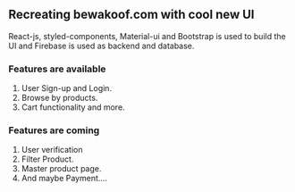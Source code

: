 ## Recreating bewakoof.com with cool new UI

React-js, styled-components, Material-ui and Bootstrap is used to build the UI and Firebase is used as backend and database.



### Features are available 

1. User Sign-up and Login.
2. Browse by products.
3. Cart functionality and more.


### Features are coming

1. User verification
2. Filter Product.
3. Master product page.
4. And maybe Payment.... 
